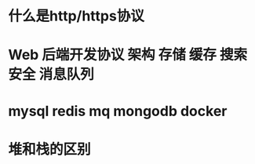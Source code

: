 # 什么是http/https协议

# Web 后端开发协议 架构 存储 缓存 搜索 安全 消息队列



# mysql redis mq mongodb docker

# 堆和栈的区别



